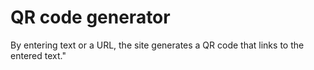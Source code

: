 # QR code generator
By entering text or a URL, the site generates a QR code that links to the entered text."
